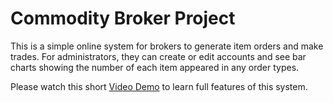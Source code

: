 # Commodity Broker Project
This is a simple online system for brokers to generate item orders and make trades. For administrators, they can create or edit accounts and see bar charts showing the number of each item appeared in any order types.

Please watch this short [Video Demo](https://zhen-chen.com/projects/commodity%20broker%20project.mp4) to learn full features of this system.
